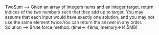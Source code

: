 TwoSum --> Given an array of integers nums and an integer target, return indices of the two numbers such that they add up to target.
           You may assume that each input would have exactly one solution, and you may not use the same element twice.You can return the answer in any order.
           Solution --> Brute force method. (time-> 49ms, memory->14.5MB)
